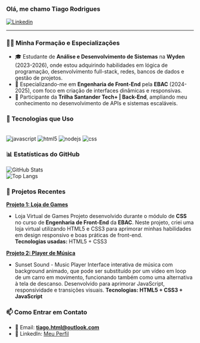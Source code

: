 ### Olá, me chamo Tiago Rodrigues

[![Linkedin](https://img.shields.io/badge/LinkedIn-0077B5?style=for-the-badge&logo=linkedin&logoColor=white)](https://www.linkedin.com/in/000tiago)

---

### 👨‍🎓 Minha Formação e Especializações

- 🎓 Estudante de **Análise e Desenvolvimento de Sistemas** na **Wyden** (2023-2026), onde estou adquirindo habilidades em lógica de programação, desenvolvimento full-stack, redes, bancos de dados e gestão de projetos.  
- 📘 Especializando-me em **Engenharia de Front-End** pela **EBAC** (2024-2025), com foco em criação de interfaces dinâmicas e responsivas.
- 🔧 Participante da **Trilha Santander Tech+ | Back-End**, ampliando meu conhecimento no desenvolvimento de APIs e sistemas escaláveis.  


### 🚀 Tecnologias que Uso

<div style="display: inline_block"><br/>
	<img align="center" alt="javascript" src="https://img.shields.io/badge/JavaScript-323330?style=for-the-badge&logo=javascript&logoColor=F7DF1E" />
	<img align="center" alt="html5" src="https://img.shields.io/badge/HTML5-E34F26?style=for-the-badge&logo=html5&logoColor=white" />
	<img align="center" alt="nodejs" src="https://img.shields.io/badge/Node.js-43853D?style=for-the-badge&logo=node.js&logoColor=white" />
	<img align="center" alt="css" src="https://img.shields.io/badge/CSS3-1572B6?style=for-the-badge&logo=css3&logoColor=white" />
</div>


### 📊 Estatísticas do GitHub

![GitHub Stats](https://github-readme-stats.vercel.app/api?username=000tiago&show_icons=true&theme=dracula&card_width=500)  
![Top Langs](https://github-readme-stats.vercel.app/api/top-langs/?username=000tiago&layout=compact&theme=dracula&card_width=500)


### 📂 Projetos Recentes

 **[Projeto 1: Loja de Games](https://site-neongamestore.vercel.app/)**  
-  Loja Virtual de Games 
  Projeto desenvolvido durante o módulo de **CSS** no curso de **Engenharia de Front-End** da **EBAC**. Neste projeto, criei uma loja virtual utilizando HTML5 e CSS3 para aprimorar minhas habilidades em design responsivo e boas práticas de front-end.  
  **Tecnologias usadas:** HTML5 + CSS3
  
**[Projeto 2: Player de Música ](https://sunset-sound.vercel.app/)** 
-  Sunset Sound - Music Player
  Interface interativa de música com background animado, que pode ser substituído por um vídeo em loop de um carro em movimento, funcionando também como uma alternativa à tela de descanso. Desenvolvido para aprimorar JavaScript, responsividade e transições visuais.
  **Tecnologias: HTML5 + CSS3 + JavaScript**

  


### 📫 Como Entrar em Contato

- 📧 Email: [**tiago.html@outlook.com**](mailto:tiago.html@outlook.com)  
- 💼 LinkedIn: [Meu Perfil](https://www.linkedin.com/in/000tiago)
